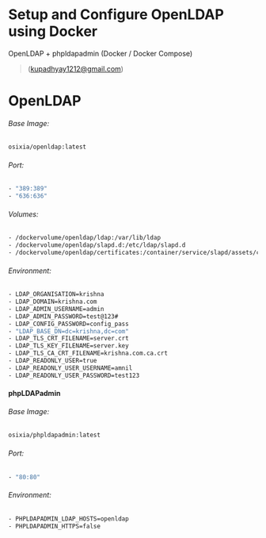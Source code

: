 # Setup and Configure OpenLDAP using Docker

 OpenLDAP + phpldapadmin (Docker / Docker Compose)
>   (kupadhyay1212@gmail.com)
>   

# OpenLDAP

###### Base Image:

```bash
osixia/openldap:latest
```

###### Port:

```bash
- "389:389"
- "636:636"
```

###### Volumes:

```bash
- /dockervolume/openldap/ldap:/var/lib/ldap
- /dockervolume/openldap/slapd.d:/etc/ldap/slapd.d
- /dockervolume/openldap/certificates:/container/service/slapd/assets/certs

```

###### Environment:

```bash
- LDAP_ORGANISATION=krishna
- LDAP_DOMAIN=krishna.com
- LDAP_ADMIN_USERNAME=admin
- LDAP_ADMIN_PASSWORD=test@123#
- LDAP_CONFIG_PASSWORD=config_pass
- "LDAP_BASE_DN=dc=krishna,dc=com"
- LDAP_TLS_CRT_FILENAME=server.crt
- LDAP_TLS_KEY_FILENAME=server.key
- LDAP_TLS_CA_CRT_FILENAME=krishna.com.ca.crt
- LDAP_READONLY_USER=true
- LDAP_READONLY_USER_USERNAME=amnil
- LDAP_READONLY_USER_PASSWORD=test123
```



#### phpLDAPadmin

###### Base Image:

```bash
osixia/phpldapadmin:latest
```

###### Port:

```bash
- "80:80"
```

###### Environment:

```bash
- PHPLDAPADMIN_LDAP_HOSTS=openldap
- PHPLDAPADMIN_HTTPS=false
```
 

